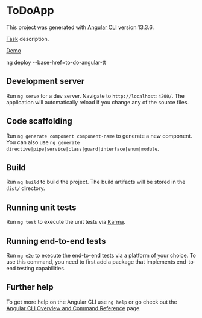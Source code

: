 # ToDoApp

This project was generated with [Angular CLI](https://github.com/angular/angular-cli) version 13.3.6.

[Task](https://docs.google.com/document/d/1lczZmSycryJHRTlT_0l8KzjPC_MS4GEFMYtOMbJ7kVQ/edit) description.

[Demo](https://nadiyahr.github.io/to-do-angular-tt/)

ng deploy --base-href=to-do-angular-tt

## Development server

Run `ng serve` for a dev server. Navigate to `http://localhost:4200/`. The application will automatically reload if you change any of the source files.

## Code scaffolding

Run `ng generate component component-name` to generate a new component. You can also use `ng generate directive|pipe|service|class|guard|interface|enum|module`.

## Build

Run `ng build` to build the project. The build artifacts will be stored in the `dist/` directory.

## Running unit tests

Run `ng test` to execute the unit tests via [Karma](https://karma-runner.github.io).

## Running end-to-end tests

Run `ng e2e` to execute the end-to-end tests via a platform of your choice. To use this command, you need to first add a package that implements end-to-end testing capabilities.

## Further help

To get more help on the Angular CLI use `ng help` or go check out the [Angular CLI Overview and Command Reference](https://angular.io/cli) page.
